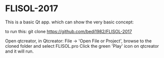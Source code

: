 # FLISOL-2017

This is a basic Qt app. which can show the very basic concept:

to run this:
git clone https://github.com/bedi1982/FLISOL-2017

Open qtcreator, in Qtcreator: File -> 'Open File or Project', browse to the cloned folder and select FLISOL.pro
Click the green 'Play' icon on qtcreator and it will run.
